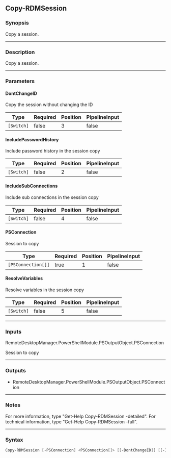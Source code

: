 Copy-RDMSession
---------------

### Synopsis
Copy a session.

---

### Description

Copy a session.

---

### Parameters
#### **DontChangeID**
Copy the session without changing the ID

|Type      |Required|Position|PipelineInput|
|----------|--------|--------|-------------|
|`[Switch]`|false   |3       |false        |

#### **IncludePasswordHistory**
Include password history in the session copy

|Type      |Required|Position|PipelineInput|
|----------|--------|--------|-------------|
|`[Switch]`|false   |2       |false        |

#### **IncludeSubConnections**
Include sub connections in the session copy

|Type      |Required|Position|PipelineInput|
|----------|--------|--------|-------------|
|`[Switch]`|false   |4       |false        |

#### **PSConnection**
Session to copy

|Type              |Required|Position|PipelineInput|
|------------------|--------|--------|-------------|
|`[PSConnection[]]`|true    |1       |false        |

#### **ResolveVariables**
Resolve variables in the session copy

|Type      |Required|Position|PipelineInput|
|----------|--------|--------|-------------|
|`[Switch]`|false   |5       |false        |

---

### Inputs
RemoteDesktopManager.PowerShellModule.PSOutputObject.PSConnection

Session to copy

---

### Outputs
* RemoteDesktopManager.PowerShellModule.PSOutputObject.PSConnection

---

### Notes
For more information, type "Get-Help Copy-RDMSession -detailed". For technical information, type "Get-Help Copy-RDMSession -full".

---

### Syntax
```PowerShell
Copy-RDMSession [-PSConnection] <PSConnection[]> [[-DontChangeID]] [[-IncludePasswordHistory]] [[-IncludeSubConnections]] [[-ResolveVariables]] [<CommonParameters>]
```
